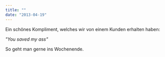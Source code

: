 ```yaml
---
title: ""
date: "2013-04-19"
---
```


Ein schönes Kompliment, welches wir von einem Kunden erhalten haben:

_"You saved my ass"_

So geht man gerne ins Wochenende.
